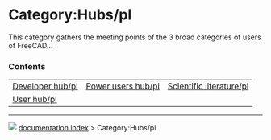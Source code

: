 # Category:Hubs/pl
This category gathers the meeting points of the 3 broad categories of users of FreeCAD\...

### Contents

|     |     |     |
| --- | --- | --- |
| [Developer hub/pl](Developer_hub/pl.md) | [Power users hub/pl](Power_users_hub/pl.md) | [Scientific literature/pl](Scientific_literature/pl.md) |
| [User hub/pl](User_hub/pl.md) |



---
![](images/Right_arrow.png) [documentation index](../README.md) > Category:Hubs/pl

